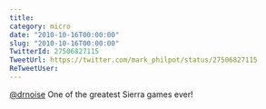 ```yaml
---
title: 
category: micro
date: "2010-10-16T00:00:00"
slug: "2010-10-16T00:00:00"
TwitterId: 27506827115
TweetUrl: https://twitter.com/mark_philpot/status/27506827115
ReTweetUser: 
---
```


[@drnoise](https://twitter.com/drnoise) One of the greatest Sierra games ever!